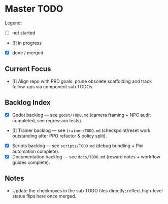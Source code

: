 # Master TODO

Legend:
- [ ] not started
- [I] in progress
- [x] done / merged

## Current Focus
- [I] Align repo with PRD goals: prune obsolete scaffolding and track follow-ups via component sub TODOs.

## Backlog Index
- [x] Godot backlog — see `godot/TODO.md` (camera framing + NPC audit completed, see regression tests).
- [I] Trainer backlog — see `trainer/TODO.md` (checkpoint/reset work outstanding after PPO refactor & policy split).
- [x] Scripts backlog — see `scripts/TODO.md` (debug bundling + Pixi automation complete).
- [x] Documentation backlog — see `docs/TODO.md` (reward notes + workflow guides complete).

## Notes
- Update the checkboxes in the sub TODO files directly; reflect high-level status flips here once merged.
